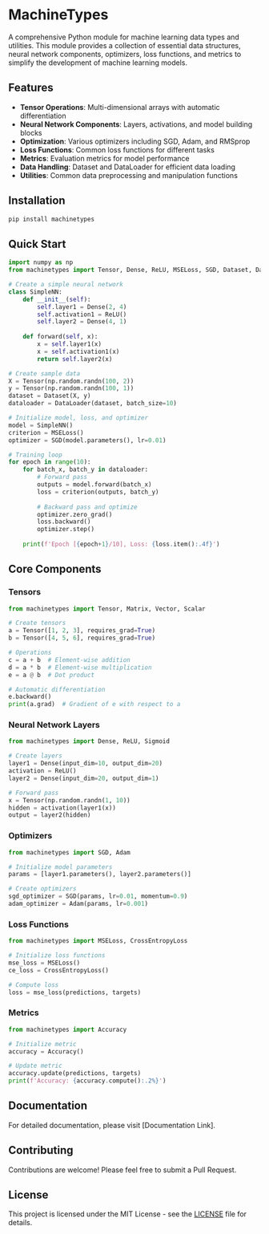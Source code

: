 # MachineTypes

A comprehensive Python module for machine learning data types and utilities. This module provides a collection of essential data structures, neural network components, optimizers, loss functions, and metrics to simplify the development of machine learning models.

## Features

- **Tensor Operations**: Multi-dimensional arrays with automatic differentiation
- **Neural Network Components**: Layers, activations, and model building blocks
- **Optimization**: Various optimizers including SGD, Adam, and RMSprop
- **Loss Functions**: Common loss functions for different tasks
- **Metrics**: Evaluation metrics for model performance
- **Data Handling**: Dataset and DataLoader for efficient data loading
- **Utilities**: Common data preprocessing and manipulation functions

## Installation

```bash
pip install machinetypes
```

## Quick Start

```python
import numpy as np
from machinetypes import Tensor, Dense, ReLU, MSELoss, SGD, Dataset, DataLoader

# Create a simple neural network
class SimpleNN:
    def __init__(self):
        self.layer1 = Dense(2, 4)
        self.activation1 = ReLU()
        self.layer2 = Dense(4, 1)
        
    def forward(self, x):
        x = self.layer1(x)
        x = self.activation1(x)
        return self.layer2(x)

# Create sample data
X = Tensor(np.random.randn(100, 2))
y = Tensor(np.random.randn(100, 1))
dataset = Dataset(X, y)
dataloader = DataLoader(dataset, batch_size=10)

# Initialize model, loss, and optimizer
model = SimpleNN()
criterion = MSELoss()
optimizer = SGD(model.parameters(), lr=0.01)

# Training loop
for epoch in range(10):
    for batch_x, batch_y in dataloader:
        # Forward pass
        outputs = model.forward(batch_x)
        loss = criterion(outputs, batch_y)
        
        # Backward pass and optimize
        optimizer.zero_grad()
        loss.backward()
        optimizer.step()
    
    print(f'Epoch [{epoch+1}/10], Loss: {loss.item():.4f}')
```

## Core Components

### Tensors

```python
from machinetypes import Tensor, Matrix, Vector, Scalar

# Create tensors
a = Tensor([1, 2, 3], requires_grad=True)
b = Tensor([4, 5, 6], requires_grad=True)

# Operations
c = a + b  # Element-wise addition
d = a * b  # Element-wise multiplication
e = a @ b  # Dot product

# Automatic differentiation
e.backward()
print(a.grad)  # Gradient of e with respect to a
```

### Neural Network Layers

```python
from machinetypes import Dense, ReLU, Sigmoid

# Create layers
layer1 = Dense(input_dim=10, output_dim=20)
activation = ReLU()
layer2 = Dense(input_dim=20, output_dim=1)

# Forward pass
x = Tensor(np.random.randn(1, 10))
hidden = activation(layer1(x))
output = layer2(hidden)
```

### Optimizers

```python
from machinetypes import SGD, Adam

# Initialize model parameters
params = [layer1.parameters(), layer2.parameters()]

# Create optimizers
sgd_optimizer = SGD(params, lr=0.01, momentum=0.9)
adam_optimizer = Adam(params, lr=0.001)
```

### Loss Functions

```python
from machinetypes import MSELoss, CrossEntropyLoss

# Initialize loss functions
mse_loss = MSELoss()
ce_loss = CrossEntropyLoss()

# Compute loss
loss = mse_loss(predictions, targets)
```

### Metrics

```python
from machinetypes import Accuracy

# Initialize metric
accuracy = Accuracy()

# Update metric
accuracy.update(predictions, targets)
print(f'Accuracy: {accuracy.compute():.2%}')
```

## Documentation

For detailed documentation, please visit [Documentation Link].

## Contributing

Contributions are welcome! Please feel free to submit a Pull Request.

## License

This project is licensed under the MIT License - see the [LICENSE](LICENSE) file for details.
